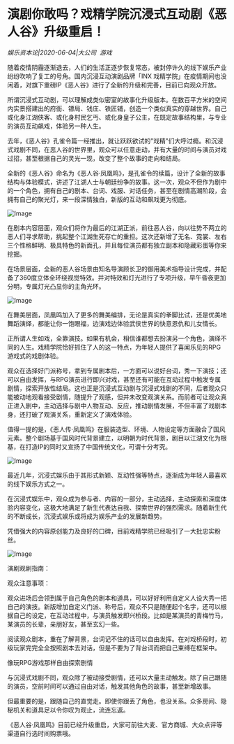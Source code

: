 # 演剧你敢吗？戏精学院沉浸式互动剧《恶人谷》升级重启！

*娱乐资本论|2020-06-04|大公司 
                                                游戏*

随着疫情阴霾逐渐退去，人们的生活正逐步恢复常态，被封停许久的线下娱乐产业纷纷吹响了复工的号角。国内沉浸互动演剧品牌「INX 戏精学院」在疫情期间也没闲着，对旗下重磅IP《恶人谷》进行了全新的升级和完善，目前已向观众开放。

所谓沉浸式互动剧，可以理解成类似密室的故事化升级版本。在数百平方米的空间内实景搭建出的府衙、镖局、钱庄、铁匠铺，创造一个类似真实的穿越世界。自己或化身江湖侠客、或化身村民乞丐、或化身皇子公主，在既定故事结构里，与专业的演员互动飙戏，体验另一种人生。

去年，《恶人谷》孔雀令篇一经推出，就让跃跃欲试的"戏精"们大呼过瘾。和沉浸式戏剧不同，在恶人谷的世界里，观众可以任意走动，并有大量的时间与演员对戏过招，甚至根据自己的灵光一现，改变了整个故事的走向和结局。

全新的《恶人谷》命名为《恶人谷·凤凰鸣》，是孔雀令的续篇，设计了全新的故事结构与体验模式，讲述了江湖人士与朝廷纷争的故事。这一次，观众不但作为剧中的一个角色，拥有自己的剧本、台词、戏服、对话任务，甚至在剧情高潮阶段，会拥有自己的聚光灯，来一段深情独白，新版的互动和飙戏更为彻底。

![Image](https://p3.pstatp.com/large/pgc-image/8ab8a5f691684087af5ef6e8f165dbc6)

在剧本内容层面，观众们将作为最后的江湖正派，前往恶人谷，向以往势不两立的恶人们寻求帮助，挑起整个江湖生死存亡的重担。这次还新增了无名、霓裳、左右三个性格鲜明、极具特色的新面孔，并且每位演员都有独立副本和隐藏彩蛋等你来挖掘。

在场景层面，全新的恶人谷场景由知名导演顾长卫的御用美术指导设计完成，并配备了360度立体全环绕视觉特效。并对特效和灯光进行了专项升级，早午昏夜更加分明，专属灯光凸显你的主角光环。

![Image](https://p3.pstatp.com/large/pgc-image/51fd2c04b4ee45209fd2b20968fd2d2a)

在舞美层面，凤凰鸣加入了更多的舞美编排，无论是真实的拳脚比试，还是优美地舞蹈演绎，都能让你一饱眼福，边演戏边体验武侠世界的快意恩仇和儿女情长。

正所谓人生如戏，全靠演技。如果有机会，相信谁都想去扮演另一个角色，演绎不同的人生。戏精学院恰好抓住了人的这一特点，为年轻人提供了喜闻乐见的RPG游戏式的戏剧体验。

观众在选择好门派称号，拿到专属剧本后，一方面可以说好台词，秀一下演技；还可以自由发挥，与RPG演员进行即兴对戏，甚至还有可能在互动过程中触发专属剧情，探索开放性结局。这也正是沉浸式互动剧与沉浸式戏剧的不同，后者观众只能被动地观看接受剧情，随提升了观感，但并未改变观演关系。而前者可让观众真正进入剧中，主动选择与剧中人物互动、反应，推动剧情发展，不但丰富了戏剧本身，还打破了观演关系，重新定义了演戏体验。

值得一提的是，《恶人传·凤凰鸣》在服装造型、环境、人物设定等方面融合了国风元素。整个剧场基于国风时代背景建立，以明朝为时代背景，剧目以江湖文化为根基，在打造IP的同时又宣扬了中国传统文化，可谓十分考究。

![Image](https://p3.pstatp.com/large/pgc-image/f7a7f3c8899d4fba9faa95c626c6ee10)

最近几年，沉浸式娱乐由于其形式新颖、互动性强等特点，逐渐成为年轻人最喜欢的线下娱乐方式之一。

在沉浸式娱乐中，观众成为参与者、内容的一部分，主动选择，主动探索和深度体验内容变化，这极大地满足了新生代表达自我、探索世界的强烈需求。随着新生代的不断成长，沉浸式娱乐或将成为娱乐产业的发展新趋势。

凭借强大的内容原创能力及良好的口碑，目前戏精学院已经吸引了一大批忠实粉丝。

![Image](https://p3.pstatp.com/large/pgc-image/dce116014560436db467c0c66c5e2bc1)

演剧观剧指南：

观众注意事项：

观众进场后会领到属于自己角色的剧本和道具，可以好好利用自定义人设大秀一把自己的演技。新版增加自定义门派、称号后，观众不只是随便起个名字，还可以根据自己的设定，在互动过程中，与演员触发即兴桥段。比如是某演员的青梅竹马，某演员的长辈，亲朋好友，甚至玄幻一些。

阅读观众剧本，重在了解背景，台词记不住的话可以自由发挥。在对戏桥段时，初级玩家完完全全按照剧本去对话，但是不要为了背台词而把自己束缚在框架中。

像玩RPG游戏那样自由探索剧情

与沉浸式戏剧不同，观众除了被动接受剧情，还可以大量主动触发。除了自己跟随的演员，空前时间可以通过自由对话，触发其他角色的故事，甚至新增故事。

但最重要的是，跟随自己的直觉走。即使你跟丢了角色，也没关系。众多房间、隐秘机关和道具足以令你叹为观止，流连忘返。

《恶人谷·凤凰鸣》目前已经升级重启，大家可前往大麦、官方商城、大众点评等渠道自行选时间购票哦。

